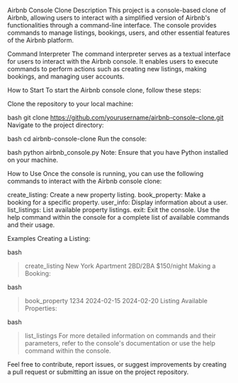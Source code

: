 Airbnb Console Clone
Description
This project is a console-based clone of Airbnb, allowing users to interact with a simplified version of Airbnb's functionalities through a command-line interface. The console provides commands to manage listings, bookings, users, and other essential features of the Airbnb platform.

Command Interpreter
The command interpreter serves as a textual interface for users to interact with the Airbnb console. It enables users to execute commands to perform actions such as creating new listings, making bookings, and managing user accounts.

How to Start
To start the Airbnb console clone, follow these steps:

Clone the repository to your local machine:

bash
git clone https://github.com/yourusername/airbnb-console-clone.git
Navigate to the project directory:

bash
cd airbnb-console-clone
Run the console:

bash
python airbnb_console.py
Note: Ensure that you have Python installed on your machine.

How to Use
Once the console is running, you can use the following commands to interact with the Airbnb console clone:

create_listing: Create a new property listing.
book_property: Make a booking for a specific property.
user_info: Display information about a user.
list_listings: List available property listings.
exit: Exit the console.
Use the help command within the console for a complete list of available commands and their usage.

Examples
Creating a Listing:

bash
> create_listing New York Apartment 2BD/2BA $150/night
Making a Booking:

bash
> book_property 1234 2024-02-15 2024-02-20
Listing Available Properties:

bash
> list_listings
For more detailed information on commands and their parameters, refer to the console's documentation or use the help command within the console.

Feel free to contribute, report issues, or suggest improvements by creating a pull request or submitting an issue on the project repository.
